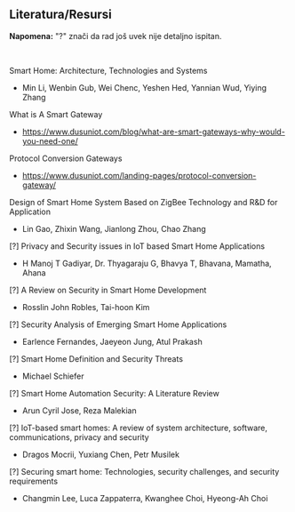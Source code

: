## Literatura/Resursi

**Napomena:** "?" znači da rad još uvek nije detaljno ispitan.

<br>

Smart Home: Architecture, Technologies and Systems
- Min Li, Wenbin Gub, Wei Chenc, Yeshen Hed, Yannian Wud, Yiying Zhang

What is A Smart Gateway
- https://www.dusuniot.com/blog/what-are-smart-gateways-why-would-you-need-one/

Protocol Conversion Gateways
- https://www.dusuniot.com/landing-pages/protocol-conversion-gateway/

Design of Smart Home System Based on ZigBee Technology and R&D for Application
- Lin Gao, Zhixin Wang, Jianlong Zhou, Chao Zhang

[?] Privacy and Security issues in IoT based Smart Home Applications
- H Manoj T Gadiyar, Dr. Thyagaraju G, Bhavya T, Bhavana, Mamatha, Ahana

[?] A Review on Security in Smart Home Development 
- Rosslin John Robles, Tai-hoon Kim

[?] Security Analysis of Emerging Smart Home Applications
- Earlence Fernandes, Jaeyeon Jung, Atul Prakash

[?] Smart Home Definition and Security Threats
- Michael Schiefer

[?] Smart Home Automation Security: A Literature Review
- Arun Cyril Jose, Reza Malekian

[?] IoT-based smart homes: A review of system architecture, software, communications, privacy and security
- Dragos Mocrii, Yuxiang Chen, Petr Musilek

[?] Securing smart home: Technologies, security challenges, and security requirements
- Changmin Lee, Luca Zappaterra, Kwanghee Choi, Hyeong-Ah Choi
